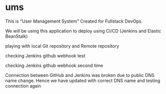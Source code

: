 # ums

This is "User Management System" Created for Fullstack DevOps.

We will be using this application to deploy using CI/CD (Jenkins and Elastic BeanStalk) 

playing with local Git repository and Remote repository

checking Jenkins github webhook test

checking Jenkins github webhook second time

Connection between GitHub and Jenkins was broken due to public DNS name change. Hence we have updated with correct DNS name and testing connection again
